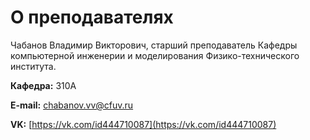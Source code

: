 # О преподавателях

Чабанов Владимир Викторович, старший преподаватель Кафедры компьютерной инженерии и моделирования Физико-технического института.

**Кафедра:** 310А

**E-mail:** [chabanov.vv@cfuv.ru](mailto:chabanov.vv@cfuv.ru)

**VK:** [https://vk.com/id444710087](https://vk.com/id444710087)

